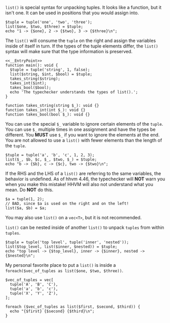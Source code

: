 `list()` is special syntax for unpacking tuples. It looks like a function, but it isn't one. It can be used in positions that you would assign into.

```Hack
$tuple = tuple('one', 'two', 'three');
list($one, $two, $three) = $tuple;
echo "1 -> {$one}, 2 -> {$two}, 3 -> {$three}\n";
```

The `list()` will consume the `tuple` on the right and assign the variables inside of itself in turn.
If the types of the tuple elements differ, the `list()` syntax will make sure that the type information is preserved.

```Hack
<<__EntryPoint>>
function main(): void {
  $tuple = tuple('string', 1, false);
  list($string, $int, $bool) = $tuple;
  takes_string($string);
  takes_int($int);
  takes_bool($bool);
  echo 'The typechecker understands the types of list().';
}

function takes_string(string $_): void {}
function takes_int(int $_): void {}
function takes_bool(bool $_): void {}
```

You can use the special `$_` variable to ignore certain elements of the `tuple`. You can use `$_` multiple times in one assignment and have the types be different. You **MUST** use `$_` if you want to ignore the elements at the end. You are not allowed to use a `list()` with fewer elements than the length of the `tuple`.

```Hack
$tuple = tuple('a', 'b', 'c', 1, 2, 3);
list($_, $b, $c, $_, $two, $_) = $tuple;
echo "b -> {$b}, c -> {$c}, two -> {$two}\n";
```

If the RHS and the LHS of a `list()` are referring to the same variables, the behavior is undefined. As of hhvm 4.46, the typechecker will **NOT** warn you when you make this mistake! HHVM will also not understand what you mean. Do **NOT** do this.

```Hack
$a = tuple(1, 2);
// BAD, since $a is used on the right and on the left!
list($a, $b) = $a;
```

You may also use `list()` on a `vec<T>`, but it is not recommended.

`list()` can be nested inside of another `list()` to unpack `tuples` from within `tuples`.

```Hack
$tuple = tuple('top level', tuple('inner', 'nested'));
list($top_level, list($inner, $nested)) = $tuple;
echo "top level -> {$top_level}, inner -> {$inner}, nested -> {$nested}\n";
```

My personal favorite place to put a `list()` is inside a `foreach($vec_of_tuples as list($one, $two, $three))`.

```Hack
$vec_of_tuples = vec[
  tuple('A', 'B', 'C'),
  tuple('a', 'b', 'c'),
  tuple('X', 'Y', 'Z'),
];

foreach ($vec_of_tuples as list($first, $second, $third)) {
  echo "{$first} {$second} {$third}\n";
}
```
